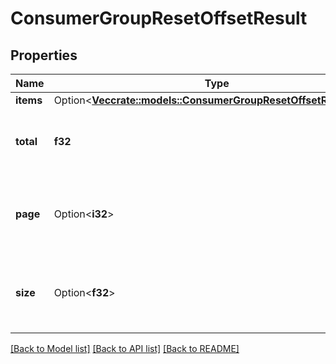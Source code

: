 # ConsumerGroupResetOffsetResult

## Properties

Name | Type | Description | Notes
------------ | ------------- | ------------- | -------------
**items** | Option<[**Vec<crate::models::ConsumerGroupResetOffsetResultItem>**](ConsumerGroupResetOffsetResultItem.md)> |  | [optional]
**total** | **f32** | Total number of entries in the full result set | 
**page** | Option<**i32**> | Current page number (returned for fetch requests) | [optional]
**size** | Option<**f32**> | Number of entries per page (returned for fetch requests) | [optional]

[[Back to Model list]](../README.md#documentation-for-models) [[Back to API list]](../README.md#documentation-for-api-endpoints) [[Back to README]](../README.md)


